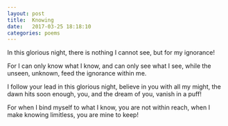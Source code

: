 ```yaml
---
layout: post
title:  Knowing
date:   2017-03-25 18:18:10
categories: poems
---
```


In this glorious night, 
there is nothing I cannot see, 
but for my ignorance! 

For I can only know what I know,
and can only see what I see,
while the unseen, unknown, 
feed the ignorance within me.

I follow your lead in this glorious night,
believe in you with all my might,
the dawn hits soon enough,
you, 
and the dream of you,
vanish in a puff!

For when I bind myself to what I know,
you are not within reach,
when I make knowing limitless,
you are mine to keep!






